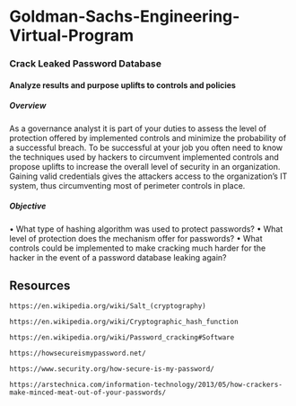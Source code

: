 <h1>Goldman-Sachs-Engineering-Virtual-Program </h1>
<h3>Crack Leaked Password Database</h3>
<h4>Analyze results and purpose uplifts to controls and policies</h4>

<h5>Overview</h5>
As a governance analyst it is part of your duties to assess the level of protection offered by implemented controls and minimize the probability of a successful breach. To be successful at your job you often need to know the techniques used by hackers to circumvent implemented controls and propose uplifts to increase the overall level of security in an organization. Gaining valid credentials gives the attackers access to the organization’s IT system, thus circumventing most of perimeter controls in place.

<h5>Objective</h5>

• What type of hashing algorithm was used to protect passwords?
• What level of protection does the mechanism offer for passwords?
• What controls could be implemented to make cracking much harder for the hacker in the event of a password database leaking again?

## Resources 

`https://en.wikipedia.org/wiki/Salt_(cryptography)`

`https://en.wikipedia.org/wiki/Cryptographic_hash_function`

`https://en.wikipedia.org/wiki/Password_cracking#Software`

`https://howsecureismypassword.net/`

`https://www.security.org/how-secure-is-my-password/`

`https://arstechnica.com/information-technology/2013/05/how-crackers-make-minced-meat-out-of-your-passwords/`